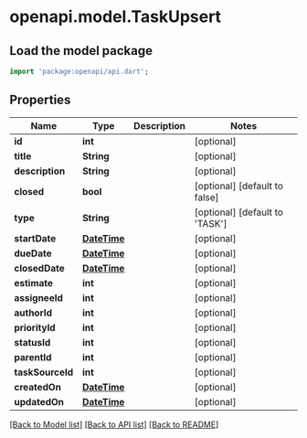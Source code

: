 # openapi.model.TaskUpsert

## Load the model package
```dart
import 'package:openapi/api.dart';
```

## Properties
Name | Type | Description | Notes
------------ | ------------- | ------------- | -------------
**id** | **int** |  | [optional] 
**title** | **String** |  | [optional] 
**description** | **String** |  | [optional] 
**closed** | **bool** |  | [optional] [default to false]
**type** | **String** |  | [optional] [default to 'TASK']
**startDate** | [**DateTime**](DateTime.md) |  | [optional] 
**dueDate** | [**DateTime**](DateTime.md) |  | [optional] 
**closedDate** | [**DateTime**](DateTime.md) |  | [optional] 
**estimate** | **int** |  | [optional] 
**assigneeId** | **int** |  | [optional] 
**authorId** | **int** |  | [optional] 
**priorityId** | **int** |  | [optional] 
**statusId** | **int** |  | [optional] 
**parentId** | **int** |  | [optional] 
**taskSourceId** | **int** |  | [optional] 
**createdOn** | [**DateTime**](DateTime.md) |  | [optional] 
**updatedOn** | [**DateTime**](DateTime.md) |  | [optional] 

[[Back to Model list]](../README.md#documentation-for-models) [[Back to API list]](../README.md#documentation-for-api-endpoints) [[Back to README]](../README.md)


